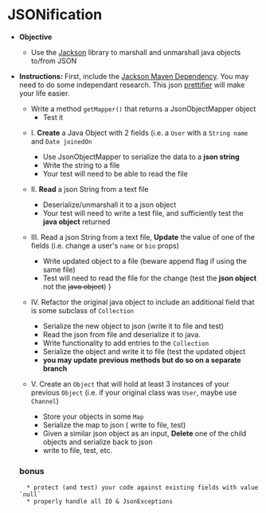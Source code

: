 # JSONification

* **Objective**
  * Use the [Jackson](https://github.com/FasterXML/jackson) library to marshall and unmarshall java objects to/from JSON

* **Instructions:**
	 	 First, include the [Jackson Maven Dependency](https://mvnrepository.com/artifact/com.fasterxml.jackson.core/jackson-databind). You may need to do some independant research. 
	This json [prettifier](http://prettifier.net/json/) will make your life easier.
    	
	* Write a method `getMapper()` that returns a JsonObjectMapper object
    	* Test it


    + I. **Create** a Java Object with 2 fields (i.e. a `User` with a `String name` and `Date joinedOn`
       * Use JsonObjectMapper to serialize the data to a **json string**
       * Write the string to a file
       * Your test will need to be able to read the file

    + II. **Read** a json String from a text file
        * Deserialize/unmarshall it to a json object
        * Your test will need to write a test file, and sufficiently test the **java object** returned

    + III. Read a json String from a text file, **Update** the value of one of the fields (i.e. change a user's `name` or `bio` props)
        * Write updated object to a file (beware append flag if using the same file)
        * Test will need to read the file for the change (test the **json object**  not the <s>java object</s>)
    }

    + IV. Refactor the original java object to include an additional field that is some subclass of `Collection`
        * Serialize the new object to json (write it to file and test)  
        * Read the json from file and deserialize it to java.
        * Write functionality to add entries to the `Collection`
        * Serialize the object and write it to file (test the updated object
        * **you may update previous methods but do so on a separate branch**
        
    + V. Create an `Object` that will hold at least 3 instances of your previous `Object` (i.e. if your original class was `User`, maybe use `Channel`)
    	* Store your objects in some `Map`
    	* Serialize the map to json ( write to file, test)
       * Given a similar json object as an input, **Delete** one of the child objects and serialize back to json
       * write to file, test, etc.
    
    
    ### bonus
    	* protect (and test) your code against existing fields with value `null`
    	* properly handle all IO & JsonExceptions
